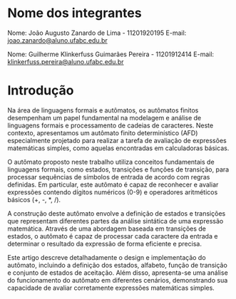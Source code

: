 # Nome dos integrantes
Nome: João Augusto Zanardo de Lima - 11201920195
E-mail: joao.zanardo@aluno.ufabc.edu.br

Nome: Guilherme Klinkerfuss Guimarães Pereira - 11201912414
E-mail: klinkerfuss.pereira@aluno.ufabc.edu.br

# Introdução

Na área de linguagens formais e autômatos, os autômatos finitos desempenham um papel fundamental na modelagem e análise de linguagens formais e processamento de cadeias de caracteres. Neste contexto, apresentamos um autômato finito determinístico (AFD) especialmente projetado para realizar a tarefa de avaliação de expressões matemáticas simples, como aquelas encontradas em calculadoras básicas.

O autômato proposto neste trabalho utiliza conceitos fundamentais de linguagens formais, como estados, transições e funções de transição, para processar sequências de símbolos de entrada de acordo com regras definidas. Em particular, este autômato é capaz de reconhecer e avaliar expressões contendo dígitos numéricos (0-9) e operadores aritméticos básicos (+, -, *, /).

A construção deste autômato envolve a definição de estados e transições que representam diferentes partes da análise sintática de uma expressão matemática. Através de uma abordagem baseada em transições de estados, o autômato é capaz de processar cada caractere da entrada e determinar o resultado da expressão de forma eficiente e precisa.

Este artigo descreve detalhadamente o design e implementação do autômato, incluindo a definição dos estados, alfabeto, função de transição e conjunto de estados de aceitação. Além disso, apresenta-se uma análise do funcionamento do autômato em diferentes cenários, demonstrando sua capacidade de avaliar corretamente expressões matemáticas simples.
